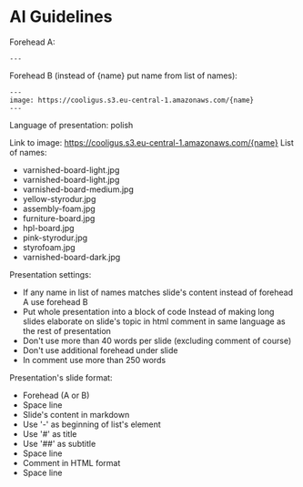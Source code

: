 # AI Guidelines

Forehead A: 
```
---
```

Forehead B (instead of {name} put name from list of names):
```
---
image: https://cooligus.s3.eu-central-1.amazonaws.com/{name}
---
```

Language of presentation: polish

Link to image: https://cooligus.s3.eu-central-1.amazonaws.com/{name}
List of names:
- varnished-board-light.jpg
- varnished-board-light.jpg
- varnished-board-medium.jpg
- yellow-styrodur.jpg
- assembly-foam.jpg
- furniture-board.jpg
- hpl-board.jpg
- pink-styrodur.jpg
- styrofoam.jpg
- varnished-board-dark.jpg

Presentation settings:
- If any name in list of names matches slide's content instead of forehead A use forehead B
- Put whole presentation into a block of code Instead of making long slides elaborate on slide's topic in html comment in same language as the rest of presentation
- Don't use more than 40 words per slide (excluding comment of course)
- Don't use additional forehead under slide
- In comment use more than 250 words

Presentation's slide format:
- Forehead (A or B)
- Space line
- Slide's content in markdown
- Use '-' as beginning of list's element
- Use '#' as title
- Use '##' as subtitle
- Space line
- Comment in HTML format
- Space line




